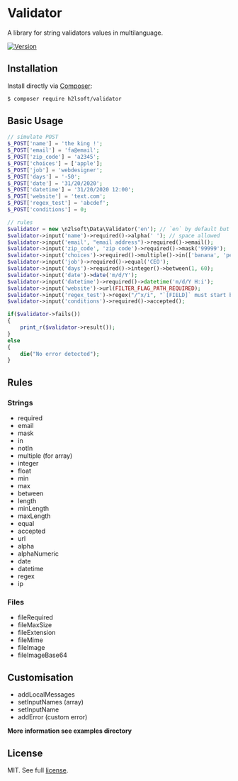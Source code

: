# Validator
A library for string validators values in multilanguage.

[![Version](https://badge.fury.io/gh/h2lsoft%2Fvalidator.svg)](https://badge.fury.io/gh/h2lsoft%2Fvalidator)

## Installation

Install directly via [Composer](https://getcomposer.org):
```bash
$ composer require h2lsoft/validator
```

## Basic Usage


```php
// simulate POST
$_POST['name'] = 'the king !';
$_POST['email'] = 'fa@email';
$_POST['zip_code'] = 'a2345';
$_POST['choices'] = ['apple'];
$_POST['job'] = 'webdesigner';
$_POST['days'] = '-50';
$_POST['date'] = '31/20/2020';
$_POST['datetime'] = '31/20/2020 12:00';
$_POST['website'] = 'text.com';
$_POST['regex_test'] = 'abcdef';
$_POST['conditions'] = 0;

// rules
$validator = new \n2lsoft\Data\Validator('en'); // `en` by default but you can change it
$validator->input('name')->required()->alpha(' '); // space allowed
$validator->input('email', "email address")->required()->email();
$validator->input('zip_code', 'zip code')->required()->mask('99999');
$validator->input('choices')->required()->multiple()->in(['banana', 'pear'])->minLength(2);
$validator->input('job')->required()->equal('CEO');
$validator->input('days')->required()->integer()->between(1, 60);
$validator->input('date')->date('m/d/Y');
$validator->input('datetime')->required()->datetime('m/d/Y H:i');
$validator->input('website')->url(FILTER_FLAG_PATH_REQUIRED);
$validator->input('regex_test')->regex("/^x/i", "`[FIELD]` must start by x");
$validator->input('conditions')->required()->accepted();

if($validator->fails())
{
	print_r($validator->result());
}
else
{
	die("No error detected");
}
```

## Rules

### Strings
* required
* email
* mask
* in
* notIn
* multiple (for array)
* integer
* float
* min
* max
* between
* length
* minLength
* maxLength
* equal
* accepted
* url
* alpha
* alphaNumeric
* date
* datetime
* regex
* ip

### Files

* fileRequired
* fileMaxSize
* fileExtension
* fileMime
* fileImage
* fileImageBase64


## Customisation

* addLocalMessages
* setInputNames (array)
* setInputName
* addError (custom error)




**More information see examples directory**


## License

MIT. See full [license](LICENSE).


